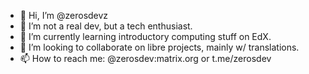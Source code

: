 - 👋 Hi, I’m @zerosdevz
- 👀 I’m not a real dev, but a tech enthusiast.
- 🌱 I’m currently learning introductory computing stuff on EdX.
- 💞️ I’m looking to collaborate on libre projects, mainly w/ translations.
- 📫 How to reach me: @zerosdev:matrix.org or t.me/zerosdev

<!---
zerosdevz/zerosdevz is a ✨ special ✨ repository because its `README.md` (this file) appears on your GitHub profile.
You can click the Preview link to take a look at your changes.
--->
